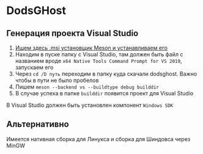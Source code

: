 # DodsGHost

## Генерация проекта Visual Studio

1. [Ищем здесь .msi установщик Meson и устанавливаем его](https://github.com/mesonbuild/meson/releases)
2. Находим в пуске папку с Visual Studio, там должен быть файл с названием вроде `x64 Native Tools Command Prompt for VS 2019`, запускаем его
3. Через `cd /D путь` переходим в папку куда скачали dodsghost. Важно чтобы в пути не было пробелов
4. Пишем `meson --backend vs --buildtype debug builddir`
5. В случае успеха в папке `builddir` появится проект для Visual Studio

В Visual Studio должен быть установлен компонент `Windows SDK`

## Альтернативно

Имеется нативная сборка для Линукса и сборка для Шиндовса через MinGW
